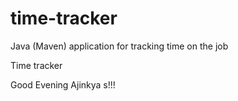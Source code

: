 # time-tracker
Java (Maven) application for tracking time on the job

Time tracker

Good Evening Ajinkya s!!!
